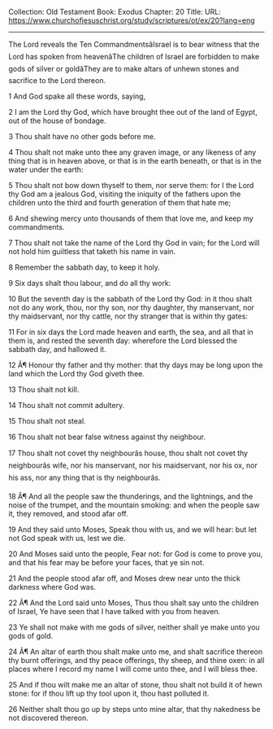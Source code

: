 Collection: Old Testament
Book: Exodus
Chapter: 20
Title: 
URL: https://www.churchofjesuschrist.org/study/scriptures/ot/ex/20?lang=eng

---

The Lord reveals the Ten CommandmentsâIsrael is to bear witness that the Lord has spoken from heavenâThe children of Israel are forbidden to make gods of silver or goldâThey are to make altars of unhewn stones and sacrifice to the Lord thereon.

1 And God spake all these words, saying,

2 I am the Lord thy God, which have brought thee out of the land of Egypt, out of the house of bondage.

3 Thou shalt have no other gods before me.

4 Thou shalt not make unto thee any graven image, or any likeness of any thing that is in heaven above, or that is in the earth beneath, or that is in the water under the earth:

5 Thou shalt not bow down thyself to them, nor serve them: for I the Lord thy God am a jealous God, visiting the iniquity of the fathers upon the children unto the third and fourth generation of them that hate me;

6 And shewing mercy unto thousands of them that love me, and keep my commandments.

7 Thou shalt not take the name of the Lord thy God in vain; for the Lord will not hold him guiltless that taketh his name in vain.

8 Remember the sabbath day, to keep it holy.

9 Six days shalt thou labour, and do all thy work:

10 But the seventh day is the sabbath of the Lord thy God: in it thou shalt not do any work, thou, nor thy son, nor thy daughter, thy manservant, nor thy maidservant, nor thy cattle, nor thy stranger that is within thy gates:

11 For in six days the Lord made heaven and earth, the sea, and all that in them is, and rested the seventh day: wherefore the Lord blessed the sabbath day, and hallowed it.

12 Â¶ Honour thy father and thy mother: that thy days may be long upon the land which the Lord thy God giveth thee.

13 Thou shalt not kill.

14 Thou shalt not commit adultery.

15 Thou shalt not steal.

16 Thou shalt not bear false witness against thy neighbour.

17 Thou shalt not covet thy neighbourâs house, thou shalt not covet thy neighbourâs wife, nor his manservant, nor his maidservant, nor his ox, nor his ass, nor any thing that is thy neighbourâs.

18 Â¶ And all the people saw the thunderings, and the lightnings, and the noise of the trumpet, and the mountain smoking: and when the people saw it, they removed, and stood afar off.

19 And they said unto Moses, Speak thou with us, and we will hear: but let not God speak with us, lest we die.

20 And Moses said unto the people, Fear not: for God is come to prove you, and that his fear may be before your faces, that ye sin not.

21 And the people stood afar off, and Moses drew near unto the thick darkness where God was.

22 Â¶ And the Lord said unto Moses, Thus thou shalt say unto the children of Israel, Ye have seen that I have talked with you from heaven.

23 Ye shall not make with me gods of silver, neither shall ye make unto you gods of gold.

24 Â¶ An altar of earth thou shalt make unto me, and shalt sacrifice thereon thy burnt offerings, and thy peace offerings, thy sheep, and thine oxen: in all places where I record my name I will come unto thee, and I will bless thee.

25 And if thou wilt make me an altar of stone, thou shalt not build it of hewn stone: for if thou lift up thy tool upon it, thou hast polluted it.

26 Neither shalt thou go up by steps unto mine altar, that thy nakedness be not discovered thereon.
